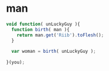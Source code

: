man
===
```javascript
void function( unLuckyGuy ){
  function birth( man ){
    return man.get('Riib').toFlesh();
  }
  
  var woman = birth( unLuckyGuy );
  
}(you);
```
